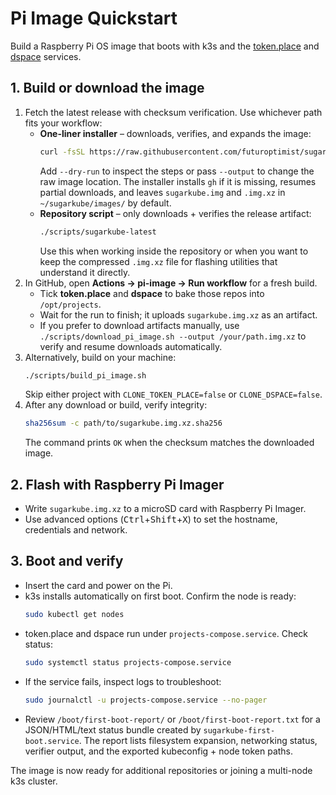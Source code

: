 # Pi Image Quickstart

Build a Raspberry Pi OS image that boots with k3s and the
[token.place](https://github.com/futuroptimist/token.place) and
[dspace](https://github.com/democratizedspace/dspace) services.

## 1. Build or download the image

1. Fetch the latest release with checksum verification. Use whichever path fits
   your workflow:
   - **One-liner installer** – downloads, verifies, and expands the image:
     ```bash
     curl -fsSL https://raw.githubusercontent.com/futuroptimist/sugarkube/main/scripts/install_sugarkube.sh | bash
     ```
     Add `--dry-run` to inspect the steps or pass `--output` to change the raw
     image location. The installer installs `gh` if it is missing, resumes
     partial downloads, and leaves `sugarkube.img` and `.img.xz` in
     `~/sugarkube/images/` by default.
   - **Repository script** – only downloads + verifies the release artifact:
     ```bash
     ./scripts/sugarkube-latest
     ```
     Use this when working inside the repository or when you want to keep the
     compressed `.img.xz` file for flashing utilities that understand it
     directly.
2. In GitHub, open **Actions → pi-image → Run workflow** for a fresh build.
   - Tick **token.place** and **dspace** to bake those repos into `/opt/projects`.
   - Wait for the run to finish; it uploads `sugarkube.img.xz` as an artifact.
   - If you prefer to download artifacts manually, use
     `./scripts/download_pi_image.sh --output /your/path.img.xz` to verify and
     resume downloads automatically.
3. Alternatively, build on your machine:
   ```bash
   ./scripts/build_pi_image.sh
   ```
   Skip either project with `CLONE_TOKEN_PLACE=false` or `CLONE_DSPACE=false`.
4. After any download or build, verify integrity:
   ```bash
   sha256sum -c path/to/sugarkube.img.xz.sha256
   ```
   The command prints `OK` when the checksum matches the downloaded image.

## 2. Flash with Raspberry Pi Imager
- Write `sugarkube.img.xz` to a microSD card with Raspberry Pi Imager.
- Use advanced options (<kbd>Ctrl</kbd>+<kbd>Shift</kbd>+<kbd>X</kbd>) to set the
  hostname, credentials and network.

## 3. Boot and verify
- Insert the card and power on the Pi.
- k3s installs automatically on first boot. Confirm the node is ready:
  ```bash
  sudo kubectl get nodes
  ```
- token.place and dspace run under `projects-compose.service`. Check status:
  ```bash
  sudo systemctl status projects-compose.service
  ```
- If the service fails, inspect logs to troubleshoot:
  ```bash
  sudo journalctl -u projects-compose.service --no-pager
  ```
- Review `/boot/first-boot-report/` or `/boot/first-boot-report.txt` for a
  JSON/HTML/text status bundle created by `sugarkube-first-boot.service`. The
  report lists filesystem expansion, networking status, verifier output, and
  the exported kubeconfig + node token paths.

The image is now ready for additional repositories or joining a multi-node
k3s cluster.
